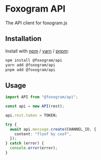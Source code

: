# Foxogram API

The API client for foxogram.js

## Installation

Install with [npm](https://www.npmjs.com/) / [yarn](https://yarnpkg.com) / [pnpm](https://pnpm.js.org/):

```sh
npm install @foxogram/api
yarn add @foxogram/api
pnpm add @foxogram/api
```

## Usage

```ts
import API from "@foxogram/api";

const api = new API(rest);

api.rest.token = TOKEN;

try {
  await api.message.create(CHANNEL_ID, {
    content: "floof by coof",
  });
} catch (error) {
  console.error(error);
}
```
